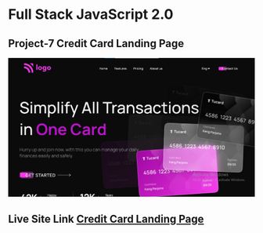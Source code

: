 # **Full Stack JavaScript 2.0**
## Project-7 **Credit Card Landing Page**
![Output Image](./output.jpg)
## Live Site Link [Credit Card Landing Page](https://credit-cardpage.netlify.app/)